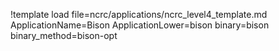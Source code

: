 !template load file=ncrc/applications/ncrc_level4_template.md ApplicationName=Bison ApplicationLower=bison binary=bison binary_method=bison-opt
